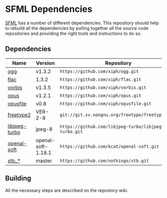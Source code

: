 # SFML Dependencies

[SFML](https://www.sfml-dev.org/) has a number of different dependencies. This repository should help to rebuild all the dependencies by pulling together all the source code repositories and providing the right tools and instructions to do so.

## Dependencies

| Name                                                   | Version            | Repository                                           |
|--------------------------------------------------------|--------------------|------------------------------------------------------|
| [ogg](http://www.vorbis.com/)                          | v1.3.2             | `https://github.com/xiph/ogg.git`                    |
| [flac](https://xiph.org/flac/)                         | 1.3.2              | `https://github.com/xiph/flac.git`                   |
| [vorbis](http://www.vorbis.com/)                       | v1.3.5             | `https://github.com/xiph/vorbis.git`                 |
| [opus](https://xiph.org/flac/)                         | v1.2.1             | `https://github.com/xiph/opus.git`                   |
| [opusfile](https://github.com/xiph/opusfile)           | v0.8               | `https://github.com/xiph/opusfile.git`               |
| [freetype2](https://www.freetype.org/)                 | VER-2-8            | `git://git.sv.nongnu.org/freetype/freetype2.git`     | 
| [libjpeg-turbo](http://www.libjpeg-turbo.org/)         | jpeg-8             | `https://github.com/libjpeg-turbo/libjpeg-turbo.git` |
| [openal-soft](http://kcat.strangesoft.net/openal.html) | openal-soft-1.18.1 | `https://github.com/kcat/openal-soft.git`            |
| [stb_*](https://github.com/nothings/stb)               | master             | `https://github.com/nothings/stb.git`                |

## Building

All the necessary steps are described on the repostory wiki.
